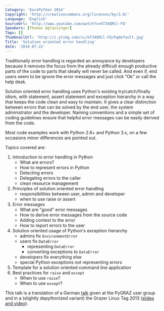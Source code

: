 ```yaml
---
Category: 'EuroPython 2014'
Copyright: 'http://creativecommons.org/licenses/by/3.0/'
Language: 'English'
SourceUrl: 'http://www.youtube.com/watch?v=kT34QMil-FQ'
Speakers: [Thomas Aglassinger]
Tags: []
ThumbnailUrl: 'http://i.ytimg.com/vi/kT34QMil-FQ/hqdefault.jpg'
Title: 'Solution oriented error handling'
date: '2014-07-22'
---
```

Traditionally error handling is regarded an annoyance by developers because it removes the focus from the already difficult enough productive parts of the code to parts that ideally will never be called. And even if, end users seem to be ignore the error messages and just click "Ok" or call the help desk.

Solution oriented error handling uses Python's existing try/catch/finally idiom, with statement, assert statement and exception hierarchy in a way that keeps the code clean and easy to maintain. It gives a clear distinction between errors that can be solved by the end user, the system administrator and the developer. Naming conventions and a simple set of coding guidelines ensure that helpful error messages can be easily derived from the code.

Most code examples work with Python 2.6+ and Python 3.x, on a few occasions minor differences are pointed out.

Topics covered are:

1. Introduction to error handling in Python
    - What are errors?
    - How to represent errors in Python
    - Detecting errors
    - Delegating errors to the caller
    - clean resource management
2. Principles of solution oriented error handling
    - responsibilities between user, admin and developer
    - when to use raise or assert
3. Error messages
    - What are "good" error messages
    - How to derive error messages from the source code
    - Adding context to the error
    - How to report errors to the user
4. Solution oriented usage of Python's exception hierarchy
    - admins fix `EnvironmentError`
    - users fix `DataError`
        - representing `DataError`
        - converting exceptions to `DataError`
    - developers fix everything else
    - special Python exceptions not representing errors
5. Template for a solution oriented command line application
6. Best practices for `raise` and `except`
    - When to use `raise`?
    - When to use `except`?

This talk is a translation of a German [talk](https://github.com/roskakori/talks/tree/master/pygraz/errorhandling) given at the PyGRAZ user group and in a (slightly depythonized variant) the Grazer Linux Tag 2013 ([slides and video](http://glt13-programm.linuxtage.at/events/198.de.html)).